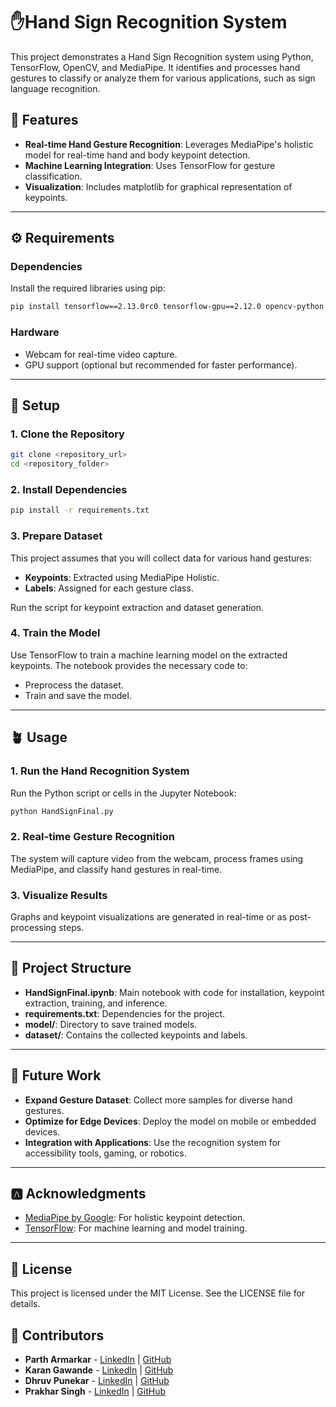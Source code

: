 # ✋Hand Sign Recognition System

This project demonstrates a Hand Sign Recognition system using Python, TensorFlow, OpenCV, and MediaPipe. It identifies and processes hand gestures to classify or analyze them for various applications, such as sign language recognition.

## 🌟 Features
- **Real-time Hand Gesture Recognition**: Leverages MediaPipe's holistic model for real-time hand and body keypoint detection.
- **Machine Learning Integration**: Uses TensorFlow for gesture classification.
- **Visualization**: Includes matplotlib for graphical representation of keypoints.

---

## ⚙️ Requirements

### Dependencies
Install the required libraries using pip:
```bash
pip install tensorflow==2.13.0rc0 tensorflow-gpu==2.12.0 opencv-python mediapipe sklearn matplotlib
```

### Hardware
- Webcam for real-time video capture.
- GPU support (optional but recommended for faster performance).

---

## 📩 Setup

### 1. Clone the Repository
```bash
git clone <repository_url>
cd <repository_folder>
```

### 2. Install Dependencies
```bash
pip install -r requirements.txt
```

### 3. Prepare Dataset
This project assumes that you will collect data for various hand gestures:
- **Keypoints**: Extracted using MediaPipe Holistic.
- **Labels**: Assigned for each gesture class.

Run the script for keypoint extraction and dataset generation.

### 4. Train the Model
Use TensorFlow to train a machine learning model on the extracted keypoints. The notebook provides the necessary code to:
- Preprocess the dataset.
- Train and save the model.

---

## 🪴 Usage

### 1. Run the Hand Recognition System
Run the Python script or cells in the Jupyter Notebook:
```bash
python HandSignFinal.py
```

### 2. Real-time Gesture Recognition
The system will capture video from the webcam, process frames using MediaPipe, and classify hand gestures in real-time.

### 3. Visualize Results
Graphs and keypoint visualizations are generated in real-time or as post-processing steps.

---

## 📂 Project Structure
- **HandSignFinal.ipynb**: Main notebook with code for installation, keypoint extraction, training, and inference.
- **requirements.txt**: Dependencies for the project.
- **model/**: Directory to save trained models.
- **dataset/**: Contains the collected keypoints and labels.

---

## 🔮 Future Work
- **Expand Gesture Dataset**: Collect more samples for diverse hand gestures.
- **Optimize for Edge Devices**: Deploy the model on mobile or embedded devices.
- **Integration with Applications**: Use the recognition system for accessibility tools, gaming, or robotics.

---

## 🅰️ Acknowledgments
- [MediaPipe by Google](https://mediapipe.dev/): For holistic keypoint detection.
- [TensorFlow](https://www.tensorflow.org/): For machine learning and model training.

---

## 🪪 License
This project is licensed under the MIT License. See the LICENSE file for details.

## 👥 Contributors

- **Parth Armarkar** - [LinkedIn](http://www.linkedin.com/in/parth-armarkar-052551289) | [GitHub](https://github.com/Parth-GECA-IT)
- **Karan Gawande** - [LinkedIn](linkedin.com/in/karan-gawande-64aa3b231) | [GitHub](https://github.com)
- **Dhruv Punekar** - [LinkedIn](https://www.linkedin.com/in/dhruv-punekar-a57299277/) | [GitHub](https://github.com)
- **Prakhar Singh** - [LinkedIn](https://www.linkedin.com/in/prakhar-singh-1b9614185/) | [GitHub](https://github.com/prakharsingh1923)